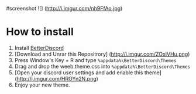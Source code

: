 #screenshot
![] (http://i.imgur.com/nh9FfAo.jpg)
# How to install
1. Install [BetterDiscord](https://betterdiscord.net/home/)
2. [Download and Unrar this Repositrory] (http://i.imgur.com/ZOxIVHu.png)
3. Press Window's Key + R and type `%appdata%\BetterDiscord\Themes`
4. Drag and drop the weeb.theme.css into `%appdata%\BetterDiscord\Themes`
5. [Open your discord user settings and add enable this theme] (http://i.imgur.com/HROYn2N.png)
6. Enjoy your new theme.
